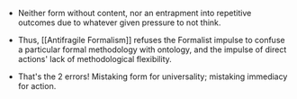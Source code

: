 - Neither form without content, nor an entrapment into repetitive outcomes due to whatever given pressure to not think.

- Thus, [[Antifragile Formalism]] refuses the Formalist impulse to confuse a particular formal methodology with ontology, and the impulse of direct actions' lack of methodological flexibility.

- That's the 2 errors! Mistaking form for universality; mistaking immediacy for action.
